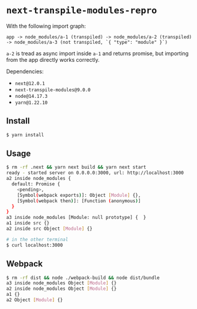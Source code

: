 # `next-transpile-modules-repro`

With the following import graph:

```
app -> node_modules/a-1 (transpiled) -> node_modules/a-2 (transpiled) -> node_modules/a-3 (not transpiled, `{ "type": "module" }`)
```

`a-2` is tread as async import inside `a-1` and returns promise, but importing from the app directly works correctly.

Dependencies:

- `next@12.0.1`
- `next-transpile-modules@9.0.0`
- `node@14.17.3`
- `yarn@1.22.10`

## Install

```sh
$ yarn install
```

## Usage

```sh
$ rm -rf .next && yarn next build && yarn next start
ready - started server on 0.0.0.0:3000, url: http://localhost:3000
a2 inside node_modules {
  default: Promise {
    <pending>,
    [Symbol(webpack exports)]: Object [Module] {},
    [Symbol(webpack then)]: [Function (anonymous)]
  }
}
a3 inside node_modules [Module: null prototype] {  }
a1 inside src {}
a2 inside src Object [Module] {}

# in the other terminal
$ curl localhost:3000
```

## Webpack

```sh
$ rm -rf dist && node ./webpack-build && node dist/bundle
a3 inside node_modules Object [Module] {}
a2 inside node_modules Object [Module] {}
a1 {}
a2 Object [Module] {}
```
